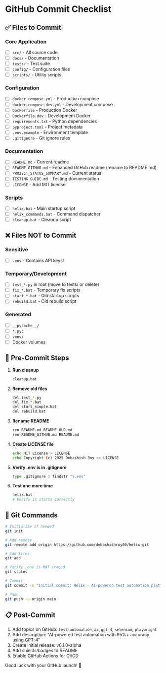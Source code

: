 # GitHub Commit Checklist

## ✅ Files to Commit

### Core Application
- [ ] `src/` - All source code
- [ ] `docs/` - Documentation
- [ ] `tests/` - Test suite
- [ ] `config/` - Configuration files
- [ ] `scripts/` - Utility scripts

### Configuration
- [ ] `docker-compose.yml` - Production compose
- [ ] `docker-compose.dev.yml` - Development compose
- [ ] `Dockerfile` - Production Docker
- [ ] `Dockerfile.dev` - Development Docker
- [ ] `requirements.txt` - Python dependencies
- [ ] `pyproject.toml` - Project metadata
- [ ] `.env.example` - Environment template
- [ ] `.gitignore` - Git ignore rules

### Documentation
- [ ] `README.md` - Current readme
- [ ] `README_GITHUB.md` - Enhanced GitHub readme (rename to README.md)
- [ ] `PROJECT_STATUS_SUMMARY.md` - Current status
- [ ] `TESTING_GUIDE.md` - Testing documentation
- [ ] `LICENSE` - Add MIT license

### Scripts
- [ ] `helix.bat` - Main startup script
- [ ] `helix_commands.bat` - Command dispatcher
- [ ] `cleanup.bat` - Cleanup script

## ❌ Files NOT to Commit

### Sensitive
- [ ] `.env` - Contains API keys!

### Temporary/Development
- [ ] `test_*.py` in root (move to tests/ or delete)
- [ ] `fix_*.bat` - Temporary fix scripts
- [ ] `start_*.bat` - Old startup scripts
- [ ] `rebuild.bat` - Old rebuild script

### Generated
- [ ] `__pycache__/`
- [ ] `*.pyc`
- [ ] `venv/`
- [ ] Docker volumes

## 📝 Pre-Commit Steps

1. **Run cleanup**
   ```bash
   cleanup.bat
   ```

2. **Remove old files**
   ```bash
   del test_*.py
   del fix_*.bat
   del start_simple.bat
   del rebuild.bat
   ```

3. **Rename README**
   ```bash
   ren README.md README_OLD.md
   ren README_GITHUB.md README.md
   ```

4. **Create LICENSE file**
   ```bash
   echo MIT License > LICENSE
   echo Copyright (c) 2025 Debashish Roy >> LICENSE
   ```

5. **Verify .env is in .gitignore**
   ```bash
   type .gitignore | findstr "\.env"
   ```

6. **Test one more time**
   ```bash
   helix.bat
   # Verify it starts correctly
   ```

## 🚀 Git Commands

```bash
# Initialize if needed
git init

# Add remote
git remote add origin https://github.com/debashishroy00/helix.git

# Add files
git add .

# Verify .env is NOT staged
git status

# Commit
git commit -m "Initial commit: Helix - AI-powered test automation platform with 10-layer element identification"

# Push
git push -u origin main
```

## 📋 Post-Commit

1. Add topics on GitHub: `test-automation`, `ai`, `gpt-4`, `selenium`, `playwright`
2. Add description: "AI-powered test automation with 95%+ accuracy using GPT-4"
3. Create initial release: v0.1.0-alpha
4. Add shields/badges to README
5. Enable GitHub Actions for CI/CD

Good luck with your GitHub launch! 🚀
